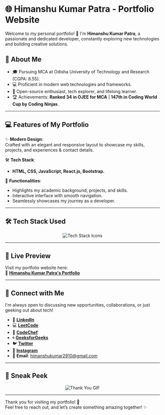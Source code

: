 # 🌐 **Himanshu Kumar Patra - Portfolio Website**

Welcome to my personal portfolio! 👋 I'm **Himanshu Kumar Patra**, a passionate and dedicated developer, constantly exploring new technologies and building creative solutions.

## 🚀 **About Me**

- 🎓 Pursuing MCA at Odisha University of Technology and Research (CGPA: 8.55).  
- 💻 Proficient in modern web technologies and frameworks.  
- 🌟 Open-source enthusiast, tech explorer, and lifelong learner.  
- 🏆 Achievements: **Ranked 34 in OJEE for MCA** | **147th in Coding World Cup by Coding Ninjas**.  

---

## 💻 **Features of My Portfolio**

✨ **Modern Design**:  
Crafted with an elegant and responsive layout to showcase my skills, projects, and experiences & contact details.

🛠️ **Tech Stack**:  
- **HTML, CSS, JavaScript, React.js, Bootstrap.** 

🎯 **Functionalities**:  
- Highlights my academic background, projects, and skills.  
- Interactive interface with smooth navigation.  
- Seamlessly showcases my journey as a developer.

---

## 🛠️ **Tech Stack Used**

<div align="center">
  <img src="https://skillicons.dev/icons?i=html,css,javascript,bootstrap,react,github,netlify" alt="Tech Stack Icons" />
</div>

---

## 🌟 **Live Preview**

Visit my portfolio website here:  
🔗 [**Himanshu Kumar Patra's Portfolio**](https://himanshukumarpatraportfolio.netlify.app/)  

---

## 📱 **Connect with Me**

I'm always open to discussing new opportunities, collaborations, or just geeking out about tech!  

- 💼 [**LinkedIn**](https://www.linkedin.com/in/himanshu-kumar-patra-958199275/)  
- 💻 [**LeetCode**](https://leetcode.com/himanshukumar2910/)  
- 🍴 [**CodeChef**](https://www.codechef.com/users/himanshukp143)  
- 🌀 [**GeeksforGeeks**](https://www.geeksforgeeks.org/user/himanshu2910/)  
- 🐦 [**Twitter**](https://x.com/Himansh40017967)  
- 📸 [**Instagram**](https://instagram.com/the_banty_csk)  
- 📧 **Email**: [himanshukumar2910@gmail.com](mailto:himanshukumar2910@gmail.com)

---

## 🎥 **Sneak Peek**

<div align="center">
  <img src="https://blogger.googleusercontent.com/img/b/R29vZ2xl/AVvXsEiS3QnfMTpRX9iK7TKn0ciIHrULmbcRNwJWJpNyXxaOVn46NNGeWm-oRAjzIQeJtqCd4cUo9r8Aky_CHtAgAHbFXfs7jjQvodLJtu-t4a_txMOQkXf6GnOnoLJR6QCDZcJNLptif9kR5R7L/s600/_3dtext2gif_rgsokiketqus.gif" alt="Thank You GIF" />
</div>

---

Thank you for visiting my portfolio! 🚀  
Feel free to reach out, and let’s create something amazing together! ✨
